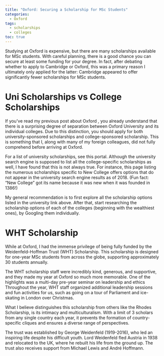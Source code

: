 ```yaml
---
title: "Oxford: Securing a Scholarship for MSc Students"
categories:
  - Oxford
tags:
  - scholarships
  - colleges
toc: true
---
```


Studying at Oxford is expensive, but there are many scholarships available for MSc students. With careful planning, there is a good chance you can secure at least some funding for your degree. In fact, after debating whether to apply to Cambridge or Oxford, this was a primary reason I ultimately only applied for the latter: Cambridge appeared to offer significantly fewer scholarships for MSc students.

# Uni Scholarships vs College Scholarships

If you've read my previous post about Oxford , you already understand that there is a surprising degree of separation between Oxford University and its individual colleges. Due to this distinction, you should apply for both university-sponsored scholarships and college-sponsored scholarship. This is something that I, along with many of my foreign colleagues, did not fully comprehend before arriving at Oxford.

For a list of university scholarships, see this portal. Although the university search engine is supposed to list all the college-specific scholarships as well, I have found that this is not always true. For instance, this page listing the numerous scholarships specific to New College offers options that do not appear in the university search engine results as of 2018. (Fun fact: “New College” got its name because it was new when it was founded in 1386!)

My general recommendation is to first explore all the scholarship options listed in the university link above. After that, start researching the scholarship options of each of the colleges (beginning with the wealthiest ones), by Googling them individually.

# WHT Scholarship

While at Oxford, I had the immense privilege of being fully funded by the Weidenfeld-Hoffman Trust (WHT) Scholarship. This scholarship is designed for one-year MSc students from across the globe, supporting approximately 30 students annually.

The WHT scholarship staff were incredibly kind, generous, and supportive, and they made my year at Oxford so much more memorable. One of the highlights was a multi-day pre-year seminar on leadership and ethics Throughout the year, WHT staff organized additional leadership sessions and fun activities for us, such as going on a tour of Parliament and ice-skating in London over Christmas.

What I believe distinguishes this scholarship from others like the Rhodes Scholarship, is its intimacy and multiculturalism. With a limit of 3 scholars from any single country each year, it prevents the formation of country-specific cliques and ensures a diverse range of perspectives.  

The trust was established by George Weidenfeld (1919-2016), who led an inspiring life despite his difficult youth. Lord Weidenfeld fled Austria in 1938 and relocated to the UK, where he rebuilt his life from the ground up. The trust also receives support from Michael Lewis and André Hoffmann.